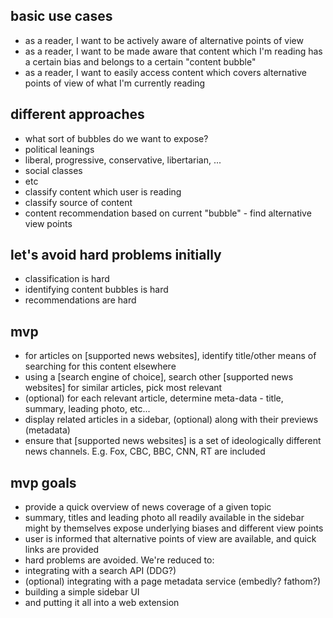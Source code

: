 ## basic use cases
- as a reader, I want to be actively aware of alternative points of view
- as a reader, I want to be made aware that content which I'm reading has a certain bias and belongs to a certain "content bubble"
- as a reader, I want to easily access content which covers alternative points of view of what I'm currently reading

## different approaches
- what sort of bubbles do we want to expose?
 - political leanings
  - liberal, progressive, conservative, libertarian, ...
 - social classes
 - etc
- classify content which user is reading
- classify source of content
- content recommendation based on current "bubble" - find alternative view points

## let's avoid hard problems initially
- classification is hard
- identifying content bubbles is hard
- recommendations are hard

## mvp
- for articles on [supported news websites], identify title/other means of searching for this content elsewhere
- using a [search engine of choice], search other [supported news websites] for similar articles, pick most relevant
- (optional) for each relevant article, determine meta-data - title, summary, leading photo, etc...
- display related articles in a sidebar, (optional) along with their previews (metadata)
- ensure that [supported news websites] is a set of ideologically different news channels. E.g. Fox, CBC, BBC, CNN, RT are included

## mvp goals
- provide a quick overview of news coverage of a given topic
- summary, titles and leading photo all readily available in the sidebar might by themselves expose underlying biases and different view points
- user is informed that alternative points of view are available, and quick links are provided
- hard problems are avoided. We're reduced to:
 - integrating with a search API (DDG?)
 - (optional) integrating with a page metadata service (embedly? fathom?)
 - building a simple sidebar UI
 - and putting it all into a web extension
